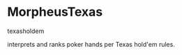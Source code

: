 MorpheusTexas
=============

texasholdem

interprets and ranks poker hands per Texas hold'em rules.
